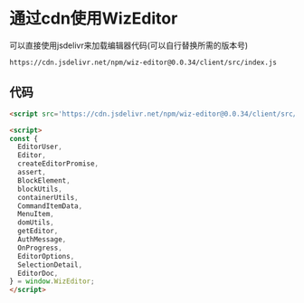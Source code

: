 # 通过cdn使用WizEditor

可以直接使用jsdelivr来加载编辑器代码(可以自行替换所需的版本号)

```
https://cdn.jsdelivr.net/npm/wiz-editor@0.0.34/client/src/index.js
```

## 代码

```html
<script src='https://cdn.jsdelivr.net/npm/wiz-editor@0.0.34/client/src/index.js' charset="utf-8"></script>

<script>
const {
  EditorUser,
  Editor,
  createEditorPromise,
  assert,
  BlockElement,
  blockUtils,
  containerUtils,
  CommandItemData,
  MenuItem,
  domUtils,
  getEditor,
  AuthMessage,
  OnProgress,
  EditorOptions,
  SelectionDetail,
  EditorDoc,
} = window.WizEditor;
</script>
```

